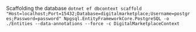 
Scaffolding the database
`dotnet ef dbcontext scaffold "Host=localhost;Port=15432;Database=digitalmarketplace;Username=postgres;Password=password" Npgsql.EntityFrameworkCore.PostgreSQL -o ./Entities --data-annotations --force -c DigitalMarketplaceContext`
